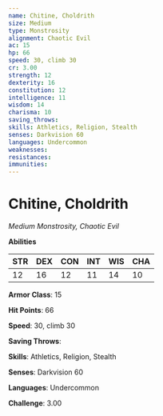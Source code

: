 ```yaml
---
name: Chitine, Choldrith
size: Medium
type: Monstrosity
alignment: Chaotic Evil
ac: 15
hp: 66
speed: 30, climb 30
cr: 3.00
strength: 12
dexterity: 16
constitution: 12
intelligence: 11
wisdom: 14
charisma: 10
saving_throws: 
skills: Athletics, Religion, Stealth
senses: Darkvision 60
languages: Undercommon
weaknesses:
resistances:
immunities:
---
```


# Chitine, Choldrith

*Medium Monstrosity, Chaotic Evil*

**Abilities**

| STR | DEX | CON | INT | WIS | CHA |
| --- | --- | --- | --- | --- | --- |
| 12 | 16 | 12 | 11 | 14 | 10 |

**Armor Class**: 15

**Hit Points**: 66

**Speed**: 30, climb 30

**Saving Throws**: 

**Skills**: Athletics, Religion, Stealth

**Senses**: Darkvision 60

**Languages**: Undercommon

**Challenge**: 3.00

